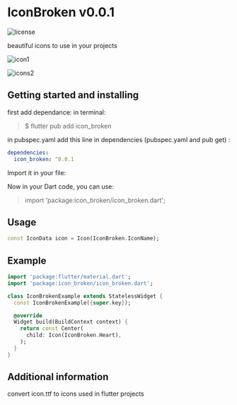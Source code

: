 # IconBroken v0.0.1

![license](https://img.shields.io/github/license/HanySameh/IconBrokenPackage.svg)

 beautiful icons to use in your projects

 ![icon1](https://user-images.githubusercontent.com/78942298/192403853-3d6b9187-67f8-4e4e-be78-691739759667.jpeg)

![icons2](https://user-images.githubusercontent.com/78942298/192403856-fafd8a7c-8517-41a7-91d8-b256c433ae21.jpeg)

## Getting started and installing

first add dependance:
in terminal:
> $ flutter pub add icon_broken

in pubspec.yaml
add this line in dependencies (pubspec.yaml and pub get) :

```yaml
dependencies:
  icon_broken: ^0.0.1
```

Import it in your file:

Now in your Dart code, you can use:
> import 'package:icon_broken/icon_broken.dart';

## Usage

```dart
const IconData icon = Icon(IconBroken.IconName);
```

## Example

```dart
import 'package:flutter/material.dart';
import 'package:icon_broken/icon_broken.dart';

class IconBrokenExample extends StatelessWidget {
  const IconBrokenExample({super.key});

  @override
  Widget build(BuildContext context) {
    return const Center(
      child: Icon(IconBroken.Heart),
    );
  }
}
```

## Additional information

convert icon.ttf to icons used in flutter projects
